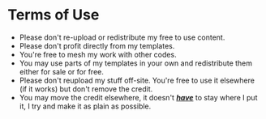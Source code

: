 <h1>Terms of Use</h1>

<ul style="list-style-type: disc;">
	<li class="mb-2">Please don&#39;t re-upload or redistribute my free to use content.</li>
	<li class="mb-2">Please don&#39;t profit directly from my templates.</li>
	<li class="mb-2">You&#39;re free to mesh my work with other codes.</li>
	<li class="mb-2">You may use parts of my templates in your own and redistribute them either for sale or for free.&nbsp;</li>
	<li class="mb-2">Please don&#39;t reupload my stuff off-site. You&#39;re free to use it elsewhere (if it works) but don&#39;t remove the credit.</li>
	<li class="mb-2">You may move the credit elsewhere, it doesn&#39;t <u><em><strong>have</strong></em></u> to stay where I put it, I try and make it as plain as possible.&nbsp;</li>
</ul>

